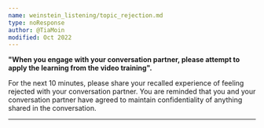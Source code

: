 ```yaml
---
name: weinstein_listening/topic_rejection.md
type: noResponse
author: @TiaMoin
modified: Oct 2022
---
```


**"When you engage with your conversation partner, please attempt to apply the learning from the
video training".**

For the next 10 minutes, please share your recalled experience of feeling rejected with your conversation partner. You are reminded that you and your conversation partner have agreed to maintain confidentiality of anything shared in the conversation.

---
